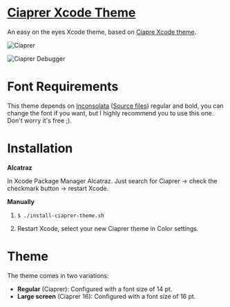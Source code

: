 # [Ciaprer Xcode Theme](https://github.com/raspu/Ciaprer-Xcode-theme) #

An easy on the eyes Xcode theme, based on [Ciapre Xcode theme](http://vinhnx.github.io/Ciapre-Xcode-theme).

![Ciaprer](https://raw.github.com/raspu/Ciaprer-Xcode-theme/master/screenshot/XcodeEditor.png "Ciaprer Xcode Editor")

![Ciaprer Debugger](https://raw.github.com/raspu/Ciaprer-Xcode-theme/master/screenshot/XcodeDebugger.png "Ciaprer Xcode Debugger")

# Font Requirements #

This theme depends on [Inconsolata](https://www.google.com/fonts/specimen/Inconsolata) ([Source files](https://github.com/google/fonts/tree/master/ofl/inconsolata)) regular and bold, you can change the font if you want, but I highly recommend you to use this one. Don't worry it's free ;). 



# Installation #

**Alcatraz** 

In Xcode Package Manager Alcatraz. Just search for Ciaprer -> check the checkmark button -> restart Xcode.

**Manually**

1. `$ ./install-ciaprer-theme.sh`

2. Restart Xcode, select your new Ciaprer theme in Color settings.


# Theme #

The theme comes in two variations:

 * **Regular** (Ciaprer): Configured with a font size of 14 pt.
 * **Large screen** (Ciaprer 16): Configured with a font size of 16 pt. 



